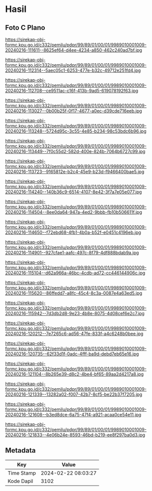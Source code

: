 # Hasil

## Foto C Plano

https://sirekap-obj-formc.kpu.go.id/c332/pemilu/pdpr/99/89/01/00/01/9989010001009-20240216-111611--8625ef64-d4ee-4234-a850-462c240ad7bf.jpg

https://sirekap-obj-formc.kpu.go.id/c332/pemilu/pdpr/99/89/01/00/01/9989010001009-20240216-112314--5aec05c1-6253-477e-b32c-49712e251fd4.jpg

https://sirekap-obj-formc.kpu.go.id/c332/pemilu/pdpr/99/89/01/00/01/9989010001009-20240216-112708--ce9511ac-c16f-413b-9ad5-619078192f63.jpg

https://sirekap-obj-formc.kpu.go.id/c332/pemilu/pdpr/99/89/01/00/01/9989010001009-20240216-113027--0b00b25f-0f17-4677-a0ec-d39cde716eeb.jpg

https://sirekap-obj-formc.kpu.go.id/c332/pemilu/pdpr/99/89/01/00/01/9989010001009-20240216-113248--5724d95c-3c55-4e85-b234-98c53bdc6b96.jpg

https://sirekap-obj-formc.kpu.go.id/c332/pemilu/pdpr/99/89/01/00/01/9989010001009-20240216-113449--7f0c55d2-582d-400e-824b-7064b6727c99.jpg

https://sirekap-obj-formc.kpu.go.id/c332/pemilu/pdpr/99/89/01/00/01/9989010001009-20240216-113723--9165812e-b2c4-45e9-b23d-f9466400bae5.jpg

https://sirekap-obj-formc.kpu.go.id/c332/pemilu/pdpr/99/89/01/00/01/9989010001009-20240216-114240--140b36c9-6514-4107-8e42-3f7a7e05e077.jpg

https://sirekap-obj-formc.kpu.go.id/c332/pemilu/pdpr/99/89/01/00/01/9989010001009-20240216-114504--8ee0da64-947a-4ed2-9bbb-fb10b506611f.jpg

https://sirekap-obj-formc.kpu.go.id/c332/pemilu/pdpr/99/89/01/00/01/9989010001009-20240216-114650--f72ebd68-4fb1-4b0a-b52f-e0451c4196eb.jpg

https://sirekap-obj-formc.kpu.go.id/c332/pemilu/pdpr/99/89/01/00/01/9989010001009-20240216-114901--927cfae1-aafc-497c-8f79-4df888bdab9a.jpg

https://sirekap-obj-formc.kpu.go.id/c332/pemilu/pdpr/99/89/01/00/01/9989010001009-20240216-115104--d62a966a-46bc-4cdb-ad72-cc446144906c.jpg

https://sirekap-obj-formc.kpu.go.id/c332/pemilu/pdpr/99/89/01/00/01/9989010001009-20240216-115620--86ffedd7-a8fc-45c4-8c3a-0087e4a63ed5.jpg

https://sirekap-obj-formc.kpu.go.id/c332/pemilu/pdpr/99/89/01/00/01/9989010001009-20240216-115942--7d3db2d8-9e23-4b8e-8075-4d08cef6e2c7.jpg

https://sirekap-obj-formc.kpu.go.id/c332/pemilu/pdpr/99/89/01/00/01/9989010001009-20240216-120212--7e7265c6-ad56-47fe-833f-a4c6248b0bee.jpg

https://sirekap-obj-formc.kpu.go.id/c332/pemilu/pdpr/99/89/01/00/01/9989010001009-20240216-120735--62f33d1f-0adc-4fff-ba9d-debd7eb65e16.jpg

https://sirekap-obj-formc.kpu.go.id/c332/pemilu/pdpr/99/89/01/00/01/9989010001009-20240216-121104--8b265e39-d8c2-4be4-bf65-89aa2d4217a8.jpg

https://sirekap-obj-formc.kpu.go.id/c332/pemilu/pdpr/99/89/01/00/01/9989010001009-20240216-121339--13282a02-f007-42b7-8cf5-be22b37f7205.jpg

https://sirekap-obj-formc.kpu.go.id/c332/pemilu/pdpr/99/89/01/00/01/9989010001009-20240216-121608--b3ed8dce-6a75-47f4-a921-acaa0ce54e11.jpg

https://sirekap-obj-formc.kpu.go.id/c332/pemilu/pdpr/99/89/01/00/01/9989010001009-20240216-121833--4e06b24e-8593-46bd-b219-ee8f297ba0d3.jpg


## Metadata

| Key        | Value               |
| ---------- | ------------------- |
| Time Stamp | 2024-02-22 08:03:27 |
| Kode Dapil | 3102                |



